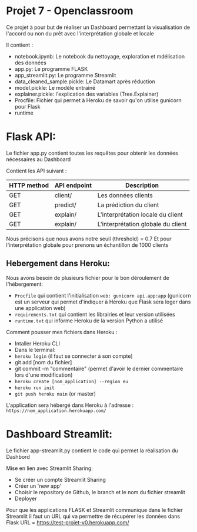 
# Projet 7 - Openclassroom

Ce projet à pour but de réaliser un Dashboard permettant la visualisation de l'accord ou non du prêt avec l'interprétation globale et locale

Il contient : 
- notebook.ipynb: Le notebook du nettoyage, exploration et mdélisation des données
- app.py: Le programme FLASK
- app_streamlit.py: Le programme Streamlit
- data_cleaned_sample.pickle: Le Datamart après réduction
- model.pickle: Le modèle entrainé
- explainer.pickle: l'explication des variables (Tree.Explainer)
- Procfile: Fichier qui permet à Heroku de savoir qu'on utilise gunicorn pour Flask
- runtime

# Flask API: 
 
Le fichier app.py contient toutes les requêtes pour obtenir les données nécessaires au Dashboard

Contient les API suivant : 

| HTTP method | API endpoint | Description                       |
| ----------- | -------------| ----------------------------------|
| GET         | client/<id>  | Les données clients               |
| GET         | predict/<id> | La prédiction du client           |
| GET         | explain/<id> | L'interprétation locale du client |
| GET         | explain/     | L'interprétation globale du client|

Nous précisons que nous avons notre seuil (threshold) = 0.7
Et pour l'interprétation globale pour prenons un échantillon de 1000 clients

## Hebergement dans Heroku:

Nous avons besoin de plusieurs fichier pour le bon déroulement de l'hébergement: 
 - `Procfile` qui contient l'initialisation `web: gunicorn api.app:app` (gunicorn est un serveur qui permet d'indiquer à Héroku que Flask sera loger dans une application web)
 - `requirements.txt` qui contient les librairies et leur version utilisées
 - `runtime.txt` qui informe Heroku de la version Python a utilisé 

Comment pousser mes fichiers dans Heroku : 
  - Intaller Heroku CLI
  - Dans le terminal:
  - `heroku login` (il faut se connecter à son compte)
  - git add [nom du fichier]
  - git commit -m "commentaire" (permet d'avoir le dernier commentaire lors d'une modification)
  - `heroku create [nom_application] --region eu`
  - `heroku run init`
  - `git push heroku main` (or master)

L'application sera hébergé dans Heroku à l'adresse : `https://nom_application.herokuapp.com/`

# Dashboard Streamlit: 

Le fichier app-streamlit.py contient le code qui permet la réalisation du Dashbord

Mise en lien avec Streamlit Sharing: 
 - Se créer un compte Streamlit Sharing
 - Créer un 'new app'
 - Choisir le repository de Github, le branch et le nom du fichier streamlit
 - Deployer 
 
Pour que les applications FLASK et Streamlit communique dans le fichier Streamlit il faut un URL qui va permettre de récupérer les données dans Flask
URL = https://test-projet-v0.herokuapp.com/
